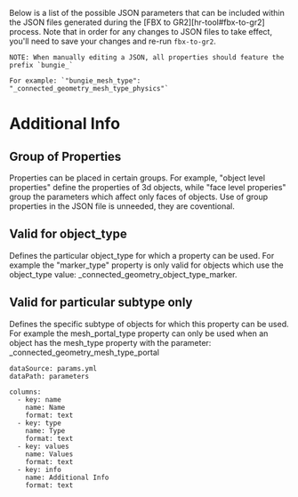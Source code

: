 Below is a list of the possible JSON parameters that can be included within the JSON files generated during the [FBX to GR2][hr-tool#fbx-to-gr2] process. Note that in order for any changes to JSON files to take effect, you'll need to save your changes and re-run `fbx-to-gr2`.

```.alert info
NOTE: When manually editing a JSON, all properties should feature the prefix `bungie_`

For example: `"bungie_mesh_type": "_connected_geometry_mesh_type_physics"`
```



# Additional Info

## Group of Properties

Properties can be placed in certain groups. For example, "object level properties" define the properties of 3d objects, while "face level properies" group the parameters which affect only faces of objects. Use of group properties in the JSON file is unneeded, they are coventional.

## Valid for object_type

Defines the particular object_type for which a property can be used. For example the "marker_type" property is only valid for objects which use the object_type value: _connected_geometry_object_type_marker.

## Valid for particular subtype only

Defines the specific subtype of objects for which this property can be used. For example the mesh_portal_type property can only be used when an object has the mesh_type property with the parameter: _connected_geometry_mesh_type_portal

```.table
dataSource: params.yml
dataPath: parameters

columns:
  - key: name
    name: Name
    format: text
  - key: type
    name: Type
    format: text
  - key: values
    name: Values
    format: text
  - key: info
    name: Additional Info
    format: text
```